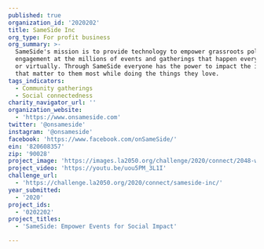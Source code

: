 ```yaml
---
published: true
organization_id: '2020202'
title: SameSide Inc
org_type: For profit business
org_summary: >-
  SameSide's mission is to provide technology to empower grassroots political
  engagement at the millions of events and gatherings that happen every day live
  or virtually. Through SameSide everyone has the power to impact the issues
  that matter to them most while doing the things they love.
tags_indicators:
  - Community gatherings
  - Social connectedness
charity_navigator_url: ''
organization_website:
  - 'https://www.onsameside.com'
twitter: '@onsameside'
instagram: '@onsameside'
facebook: 'https://www.facebook.com/onSameSide/'
ein: '820608357'
zip: '90028'
project_image: 'https://images.la2050.org/challenge/2020/connect/2048-wide/sameside-inc.jpg'
project_video: 'https://youtu.be/uou5PM_3L1I'
challenge_url:
  - 'https://challenge.la2050.org/2020/connect/sameside-inc/'
year_submitted:
  - '2020'
project_ids:
  - '0202202'
project_titles:
  - 'SameSide: Empower Events for Social Impact'

---
```

